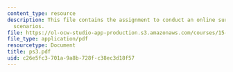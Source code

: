 ```yaml
---
content_type: resource
description: This file contains the assignment to conduct an online survey for various
  scenarios.
file: https://ol-ocw-studio-app-production.s3.amazonaws.com/courses/15-561-information-technology-essentials-spring-2005/c26e5fc3701a9a8b728fc38ec3d18f57_ps3.pdf
file_type: application/pdf
resourcetype: Document
title: ps3.pdf
uid: c26e5fc3-701a-9a8b-728f-c38ec3d18f57
---
```

